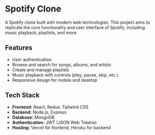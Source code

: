 # Spotify Clone

A Spotify clone built with modern web technologies. This project aims to replicate the core functionality and user interface of Spotify, including music playback, playlists, and more.

## Features

- User authentication
- Browse and search for songs, albums, and artists
- Create and manage playlists
- Music playback with controls (play, pause, skip, etc.)
- Responsive design for mobile and desktop

## Tech Stack

- **Frontend:** React, Redux, Tailwind CSS
- **Backend:** Node.js, Express
- **Database:** MongoDB
- **Authentication:** JWT (JSON Web Tokens)
- **Hosting:** Vercel for frontend, Heroku for backend
